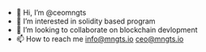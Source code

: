 - 👋 Hi, I’m @ceomngts
- 👀 I’m interested in solidity based program
- 💞️ I’m looking to collaborate on blockchain devlopment
- 📫 How to reach me info@mngts.io ceo@mngts.io

<!---
ceomngts/ceomngts is a ✨ special ✨ repository because its `README.md` (this file) appears on your GitHub profile.
You can click the Preview link to take a look at your changes.
--->
